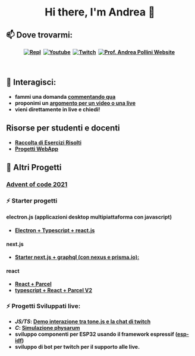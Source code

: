 <p>
  <h1 align="center"><b>Hi there, I'm Andrea 👋</h1>
</p>

## 📫 Dove trovarmi:

<p align="center">
<a href="https://replit.com/@professorandrea"><img src="https://img.shields.io/badge/REPLIT-ee6600?style=for-the-badge&logo=repl&logoColor=black" alt="Repl" /></a>&nbsp;
<a href="http://bit.ly/AndreaPolliniYT"><img src="https://img.shields.io/badge/YouTube-FF0000?style=for-the-badge&logo=youtube&logoColor=white" alt="Youtube" /></a>&nbsp;
<a href="https://www.twitch.tv/profandreapollini"><img src="https://img.shields.io/badge/Twitch-9146FF?style=for-the-badge&logo=twitch&logoColor=white" alt="Twitch" /></a>&nbsp;
<a href="https://andreapollini.com"><img src="https://img.shields.io/badge/website-440000?style=for-the-badge&logo=repl&logoColor=white" alt="Prof. Andrea Pollini Website" /></a>&nbsp;
</p>
<br />


<!--
**ProfAndreaPollini/ProfAndreaPollini** is a ✨ _special_ ✨ repository because its `README.md` (this file) appears on your GitHub profile.

Here are some ideas to get you started:

- 🔭 I’m currently working on ...
- 🌱 I’m currently learning ...
- 👯 I’m looking to collaborate on ...
- 🤔 I’m looking for help with ...
- 💬 Ask me about ...
- 📫 How to reach me: ...
- 😄 Pronouns: ...
- ⚡ Fun fact: ...
-->

## 💬 Interagisci:
  - fammi una domanda [commentando qua](https://github.com/ProfAndreaPollini/ProfAndreaPollini/issues/1)
  - proponimi un [argomento per un video o una live](https://github.com/ProfAndreaPollini/profandreapollini-youtube-videos/issues)
  - vieni direttamente in live e chiedi!

## Risorse per studenti e docenti

- [Raccolta di Esercizi Risolti](https://github.com/ProfAndreaPollini/ProfAndreaPollini/blob/d2cd1af6ca1dcc323638a0215180c3a8e1222f4d/esercizi-cpp.md)
- [Progetti WebApp](https://github.com/ProfAndreaPollini/ProfAndreaPollini/blob/62c26341df94c0077de14c3415952407a8459057/idee-progetti-webapp.md)


## 🔭 Altri Progetti 

### [Advent of code 2021](https://github.com/ProfAndreaPollini/ProfAndreaPollini/blob/8e876f28511c9c4892440f99d5f0f15e69326188/advent-of-code-2021.md)

### ⚡  Starter progetti 

#### electron.js (applicazioni desktop multipiattaforma con javascript)
  - [Electron + Typescript + react.js](https://github.com/ProfAndreaPollini/electron-boilerplate-typescript-react)

#### next.js

  - [Starter next.js + graphql (con nexus e prisma.io):](https://github.com/ProfAndreaPollini/nextjs-graphql-nexus-template)
  
#### react

   - [React + Parcel](https://github.com/ProfAndreaPollini/react-parcel-simple-starter)
   - [typescript + React + Parcel V2](https://github.com/ProfAndreaPollini/parcel-react-typescript-template)
    
### ⚡ Progetti Sviluppati live:
   - *JS/TS*: [Demo interazione tra tone.js e la chat di twitch](https://github.com/ProfAndreaPollini/tonejs-demo)
   - *C*: [Simulazione physarum](ProfAndreaPollini/physarum-simulation-c-raylib)  
  - sviluppo componenti per ESP32 usando il framework espressif ([esp-idf](https://docs.espressif.com/projects/esp-idf/en/latest/esp32/))
  - sviluppo di bot per twitch per il supporto alle live.
  

